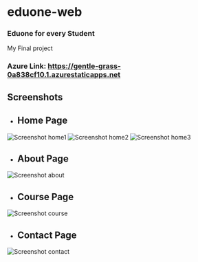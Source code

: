 # eduone-web

### Eduone for every Student 

My Final project

### **Azure Link**: https://gentle-grass-0a838cf10.1.azurestaticapps.net

## Screenshots

- ## Home Page

![Screenshot home1 ](https://user-images.githubusercontent.com/81967930/193607578-567c8746-e28f-43ff-959c-a7c3fe282bb2.png)
![Screenshot home2](https://user-images.githubusercontent.com/81967930/193607594-184f5fd8-a623-43e7-bad2-8997e0fde12b.png)
![Screenshot home3](https://user-images.githubusercontent.com/81967930/193607611-b58911d6-b04c-47e4-970d-a073147211db.png)

- ## About Page

![Screenshot about](https://user-images.githubusercontent.com/81967930/193608229-4cb3cc14-6a5e-4dbf-bd11-f06323f678b8.png)

- ## Course Page

![Screenshot course](https://user-images.githubusercontent.com/81967930/193608318-c1cbcf92-f0a0-4947-932a-0e5e4d1e8fc6.png)

- ## Contact Page
![Screenshot contact](https://user-images.githubusercontent.com/81967930/193608711-8a5a40de-4155-406d-a89f-b25e7e523156.png)
